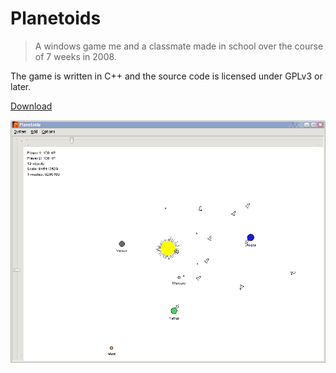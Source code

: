 # Planetoids

> A windows game me and a classmate made in school over the course of 7 weeks in 2008.

The game is written in C++ and the source code is licensed under GPLv3 or later.

[Download](https://github.com/stefansundin/planetoids/releases/download/v1.0/Planetoids-1.0-bin.7z)

![](screenshot.png)
